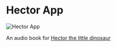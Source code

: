 # Hector App

![Hector App](./HectorApp.gif)

An audio book for [Hector the little dinosaur](https://aureliemercier.com)
